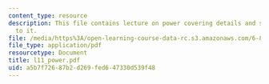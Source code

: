 ```yaml
---
content_type: resource
description: This file contains lecture on power covering details and slides related
  to it.
file: /media/https%3A/open-learning-course-data-rc.s3.amazonaws.com/6-884-complex-digital-systems-spring-2005/a5b7f72687b2d269fed647330d539f48_l11_power.pdf
file_type: application/pdf
resourcetype: Document
title: l11_power.pdf
uid: a5b7f726-87b2-d269-fed6-47330d539f48
---
```

